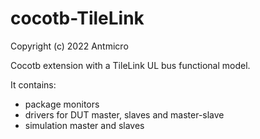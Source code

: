 # cocotb-TileLink

Copyright (c) 2022 Antmicro

Cocotb extension with a TileLink UL bus functional model.

It contains:
* package monitors
* drivers for DUT master, slaves and master-slave
* simulation master and slaves
